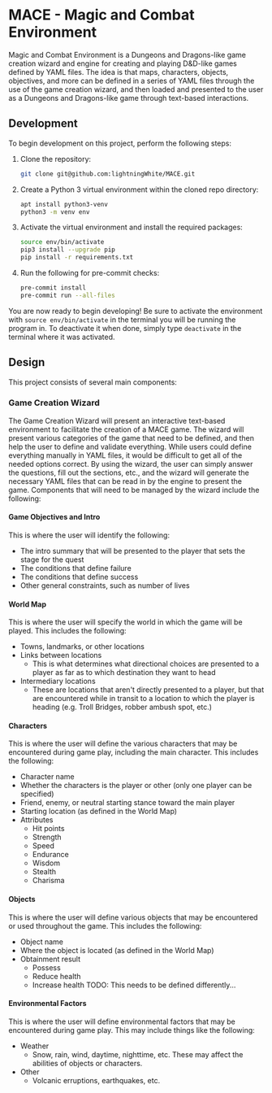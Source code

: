 # MACE - Magic and Combat Environment

Magic and Combat Environment is a Dungeons and Dragons-like game creation wizard and engine for creating and playing D&D-like games defined by YAML files.
The idea is that maps, characters, objects, objectives, and more can be defined in a series of YAML files through the use of the game creation wizard, and then loaded and presented to the user as a Dungeons and Dragons-like game through text-based interactions.

## Development

To begin development on this project, perform the following steps:

1. Clone the repository:
   ```bash
   git clone git@github.com:lightningWhite/MACE.git
   ```
1. Create a Python 3 virtual environment within the cloned repo directory:
   ```bash
   apt install python3-venv
   python3 -m venv env
   ```
1. Activate the virtual environment and install the required packages:
   ```bash
   source env/bin/activate
   pip3 install --upgrade pip
   pip install -r requirements.txt
   ```
1. Run the following for pre-commit checks:
   ```bash
   pre-commit install
   pre-commit run --all-files
   ```

You are now ready to begin developing!
Be sure to activate the environment with `source env/bin/activate` in the terminal you will be running the program in.
To deactivate it when done, simply type `deactivate` in the terminal where it was activated.

## Design

This project consists of several main components:

### Game Creation Wizard

The Game Creation Wizard will present an interactive text-based environment to facilitate the creation of a MACE game.
The wizard will present various categories of the game that need to be defined, and then help the user to define and validate everything.
While users could define everything manually in YAML files, it would be difficult to get all of the needed options correct.
By using the wizard, the user can simply answer the questions, fill out the sections, etc., and the wizard will generate the necessary YAML files that can be read in by the engine to present the game.
Components that will need to be managed by the wizard include the following:

#### Game Objectives and Intro

This is where the user will identify the following:

* The intro summary that will be presented to the player that sets the stage for the quest
* The conditions that define failure
* The conditions that define success
* Other general constraints, such as number of lives

#### World Map

This is where the user will specify the world in which the game will be played.
This includes the following:

* Towns, landmarks, or other locations
* Links between locations
  * This is what determines what directional choices are presented to a player as far as to which destination they want to head
* Intermediary locations
  * These are locations that aren't directly presented to a player, but that are encountered while in transit to a location to which the player is heading (e.g. Troll Bridges, robber ambush spot, etc.)

#### Characters

This is where the user will define the various characters that may be encountered during game play, including the main character.
This includes the following:

* Character name
* Whether the characters is the player or other (only one player can be specified)
* Friend, enemy, or neutral starting stance toward the main player
* Starting location (as defined in the World Map)
* Attributes
  * Hit points
  * Strength
  * Speed
  * Endurance
  * Wisdom
  * Stealth
  * Charisma

#### Objects

This is where the user will define various objects that may be encountered or used throughout the game.
This includes the following:

* Object name
* Where the object is located (as defined in the World Map)
* Obtainment result
  * Possess
  * Reduce health
  * Increase health
TODO: This needs to be defined differently...

#### Environmental Factors

This is where the user will define environmental factors that may be encountered during game play.
This may include things like the following:

* Weather
  * Snow, rain, wind, daytime, nighttime, etc. These may affect the abilities of objects or characters.
* Other
  * Volcanic erruptions, earthquakes, etc.
